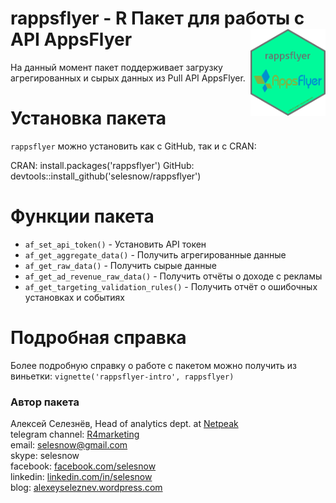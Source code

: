 # rappsflyer - R Пакет для работы с API AppsFlyer <a href='https:/selesnow/github.io/rappsflyer'><img src='https://raw.githubusercontent.com/selesnow/rappsflyer/master/inst/rappsflyer.png' align="right" height="139" /></a>

На данный момент пакет поддерживает загрузку агрегированных и сырых данных из Pull API AppsFlyer.

# Установка пакета

`rappsflyer` можно установить как с GitHub, так и с CRAN:

CRAN: install.packages('rappsflyer')
GitHub: devtools::install_github('selesnow/rappsflyer')

# Функции пакета

* `af_set_api_token()` - Установить API токен
* `af_get_aggregate_data()` - Получить агрегированные данные
* `af_get_raw_data()` - Получить сырые данные
* `af_get_ad_revenue_raw_data()` - Получить отчёты о доходе с рекламы
* `af_get_targeting_validation_rules()` - Получить отчёт о ошибочных установках и событиях

# Подробная справка

Более подробную справку о работе с пакетом можно получить из виньетки: `vignette('rappsflyer-intro', rappsflyer)`

### Автор пакета
Алексей Селезнёв, Head of analytics dept. at [Netpeak](https://netpeak.net)
<Br>telegram channel: [R4marketing](https://t.me/R4marketing)
<Br>email: selesnow@gmail.com
<Br>skype: selesnow
<Br>facebook: [facebook.com/selesnow](https://facebook.com/selesnow)
<Br>linkedin: [linkedin.com/in/selesnow](https://linkedin.com/in/selesnow)
<Br>blog: [alexeyseleznev.wordpress.com](https://alexeyseleznev.wordpress.com/)
